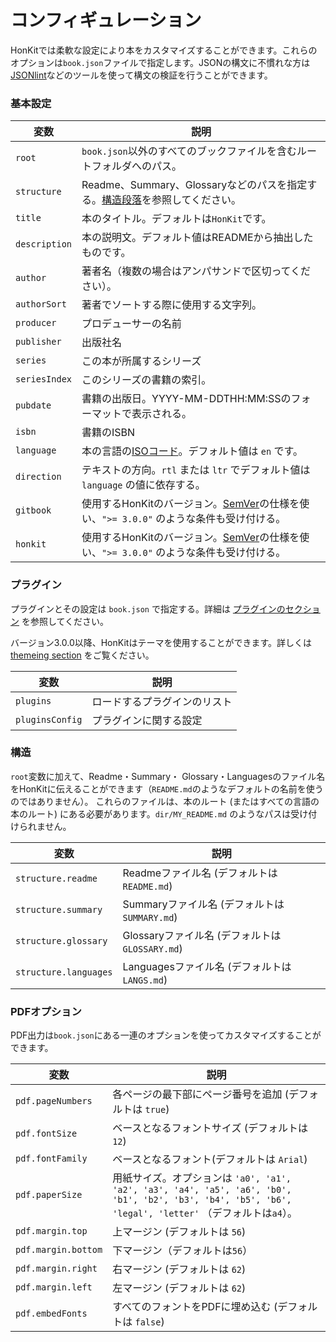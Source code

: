 # コンフィギュレーション

HonKitでは柔軟な設定により本をカスタマイズすることができます。これらのオプションは`book.json`ファイルで指定します。JSONの構文に不慣れな方は[JSONlint](http://jsonlint.com)などのツールを使って構文の検証を行うことができます。

### 基本設定

| 変数 | 説明 |
| -------- | ----------- |
| `root` | `book.json`以外のすべてのブックファイルを含むルートフォルダへのパス。 |
| `structure` | Readme、Summary、Glossaryなどのパスを指定する。[構造段落](#structure)を参照してください。 |
| `title` | 本のタイトル。デフォルトは`HonKit`です。 |
| `description` | 本の説明文。デフォルト値はREADMEから抽出したものです。 |
| `author` | 著者名（複数の場合はアンパサンドで区切ってください）。 |
| `authorSort` | 著者でソートする際に使用する文字列。 |
| `producer` | プロデューサーの名前 |
| `publisher` | 出版社名 |
| `series` | この本が所属するシリーズ |
| `seriesIndex` | このシリーズの書籍の索引。 |
| `pubdate` | 書籍の出版日。YYYY-MM-DDTHH:MM:SSのフォーマットで表示される。 |
| `isbn` | 書籍のISBN |
| `language` | 本の言語の[ISOコード](https://en.wikipedia.org/wiki/List_of_ISO_639-1_codes)。デフォルト値は `en` です。 |
| `direction` | テキストの方向。`rtl` または `ltr` でデフォルト値は `language` の値に依存する。 |
| `gitbook` | 使用するHonKitのバージョン。[SemVer](http://semver.org)の仕様を使い、`">= 3.0.0"` のような条件も受け付ける。 |
| `honkit` | 使用するHonKitのバージョン。[SemVer](http://semver.org)の仕様を使い、`">= 3.0.0"` のような条件も受け付ける。 |

### プラグイン

プラグインとその設定は `book.json` で指定する。詳細は [プラグインのセクション](plugins/README.md) を参照してください。

バージョン3.0.0以降、HonKitはテーマを使用することができます。詳しくは[themeing section](themes/README.md) をご覧ください。

| 変数 | 説明 |
| -------- | ----------- |
| `plugins` | ロードするプラグインのリスト |
| `pluginsConfig` | プラグインに関する設定 |

### 構造

`root`変数に加えて、Readme・Summary・ Glossary・Languagesのファイル名をHonKitに伝えることができます（`README.md`のようなデフォルトの名前を使うのではありません）。
これらのファイルは、本のルート (またはすべての言語の本のルート) にある必要があります。`dir/MY_README.md` のようなパスは受け付けられません。

| 変数 | 説明 |
| -------- | ----------- |
| `structure.readme` | Readmeファイル名 (デフォルトは `README.md`) |
| `structure.summary` | Summaryファイル名 (デフォルトは `SUMMARY.md`) |
| `structure.glossary` | Glossaryファイル名 (デフォルトは `GLOSSARY.md`) |
| `structure.languages` | Languagesファイル名 (デフォルトは `LANGS.md`) |

### PDFオプション

PDF出力は`book.json`にある一連のオプションを使ってカスタマイズすることができます。

| 変数 | 説明 |
| -------- | ----------- |
| `pdf.pageNumbers` | 各ページの最下部にページ番号を追加 (デフォルトは `true`) |
| `pdf.fontSize` | ベースとなるフォントサイズ (デフォルトは `12`) |
| `pdf.fontFamily` | ベースとなるフォント(デフォルトは `Arial`) |
| `pdf.paperSize` | 用紙サイズ。オプションは `'a0', 'a1', 'a2', 'a3', 'a4', 'a5', 'a6', 'b0', 'b1', 'b2', 'b3', 'b4', 'b5', 'b6', 'legal', 'letter'` （デフォルトは`a4`）。 |
| `pdf.margin.top` | 上マージン (デフォルトは `56`) |
| `pdf.margin.bottom` | 下マージン（デフォルトは`56`） |
| `pdf.margin.right` | 右マージン (デフォルトは `62`) |
| `pdf.margin.left` | 左マージン (デフォルトは `62`) |
| `pdf.embedFonts` | すべてのフォントをPDFに埋め込む (デフォルトは `false`) |
